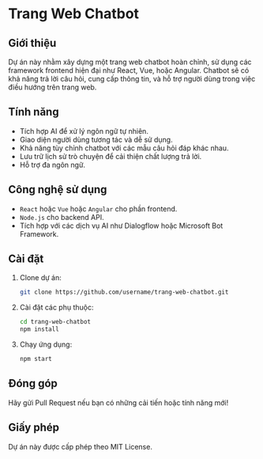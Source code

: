 # Trang Web Chatbot

## Giới thiệu

Dự án này nhằm xây dựng một trang web chatbot hoàn chỉnh, sử dụng các framework frontend hiện đại như React, Vue, hoặc Angular. Chatbot sẽ có khả năng trả lời câu hỏi, cung cấp thông tin, và hỗ trợ người dùng trong việc điều hướng trên trang web.

## Tính năng
- Tích hợp AI để xử lý ngôn ngữ tự nhiên.
- Giao diện người dùng tương tác và dễ sử dụng.
- Khả năng tùy chỉnh chatbot với các mẫu câu hỏi đáp khác nhau.
- Lưu trữ lịch sử trò chuyện để cải thiện chất lượng trả lời.
- Hỗ trợ đa ngôn ngữ.

## Công nghệ sử dụng
- `React` hoặc `Vue` hoặc `Angular` cho phần frontend.
- `Node.js` cho backend API.
- Tích hợp với các dịch vụ AI như Dialogflow hoặc Microsoft Bot Framework.

## Cài đặt
1. Clone dự án:
   ```bash
   git clone https://github.com/username/trang-web-chatbot.git
   ```
2. Cài đặt các phụ thuộc:
   ```bash
   cd trang-web-chatbot
   npm install
   ```
3. Chạy ứng dụng:
   ```bash
   npm start
   ```

## Đóng góp
Hãy gửi Pull Request nếu bạn có những cải tiến hoặc tính năng mới!

## Giấy phép
Dự án này được cấp phép theo MIT License.